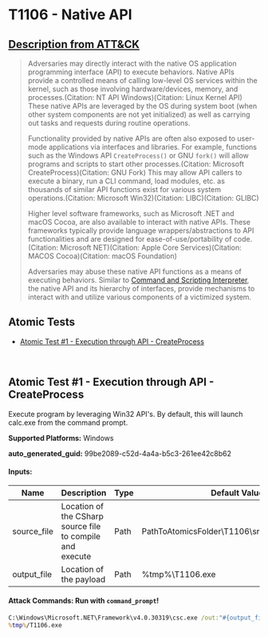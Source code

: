 # T1106 - Native API
## [Description from ATT&CK](https://attack.mitre.org/techniques/T1106)
<blockquote>Adversaries may directly interact with the native OS application programming interface (API) to execute behaviors. Native APIs provide a controlled means of calling low-level OS services within the kernel, such as those involving hardware/devices, memory, and processes.(Citation: NT API Windows)(Citation: Linux Kernel API) These native APIs are leveraged by the OS during system boot (when other system components are not yet initialized) as well as carrying out tasks and requests during routine operations.

Functionality provided by native APIs are often also exposed to user-mode applications via interfaces and libraries. For example, functions such as the Windows API <code>CreateProcess()</code> or GNU <code>fork()</code> will allow programs and scripts to start other processes.(Citation: Microsoft CreateProcess)(Citation: GNU Fork) This may allow API callers to execute a binary, run a CLI command, load modules, etc. as thousands of similar API functions exist for various system operations.(Citation: Microsoft Win32)(Citation: LIBC)(Citation: GLIBC)

Higher level software frameworks, such as Microsoft .NET and macOS Cocoa, are also available to interact with native APIs. These frameworks typically provide language wrappers/abstractions to API functionalities and are designed for ease-of-use/portability of code.(Citation: Microsoft NET)(Citation: Apple Core Services)(Citation: MACOS Cocoa)(Citation: macOS Foundation)

Adversaries may abuse these native API functions as a means of executing behaviors. Similar to [Command and Scripting Interpreter](https://attack.mitre.org/techniques/T1059), the native API and its hierarchy of interfaces, provide mechanisms to interact with and utilize various components of a victimized system.</blockquote>

## Atomic Tests

- [Atomic Test #1 - Execution through API - CreateProcess](#atomic-test-1---execution-through-api---createprocess)


<br/>

## Atomic Test #1 - Execution through API - CreateProcess
Execute program by leveraging Win32 API's. By default, this will launch calc.exe from the command prompt.

**Supported Platforms:** Windows


**auto_generated_guid:** 99be2089-c52d-4a4a-b5c3-261ee42c8b62





#### Inputs:
| Name | Description | Type | Default Value |
|------|-------------|------|---------------|
| source_file | Location of the CSharp source file to compile and execute | Path | PathToAtomicsFolder&#92;T1106&#92;src&#92;CreateProcess.cs|
| output_file | Location of the payload | Path | %tmp%&#92;T1106.exe|


#### Attack Commands: Run with `command_prompt`! 


```cmd
C:\Windows\Microsoft.NET\Framework\v4.0.30319\csc.exe /out:"#{output_file}" /target:exe #{source_file}
%tmp%/T1106.exe
```






<br/>
